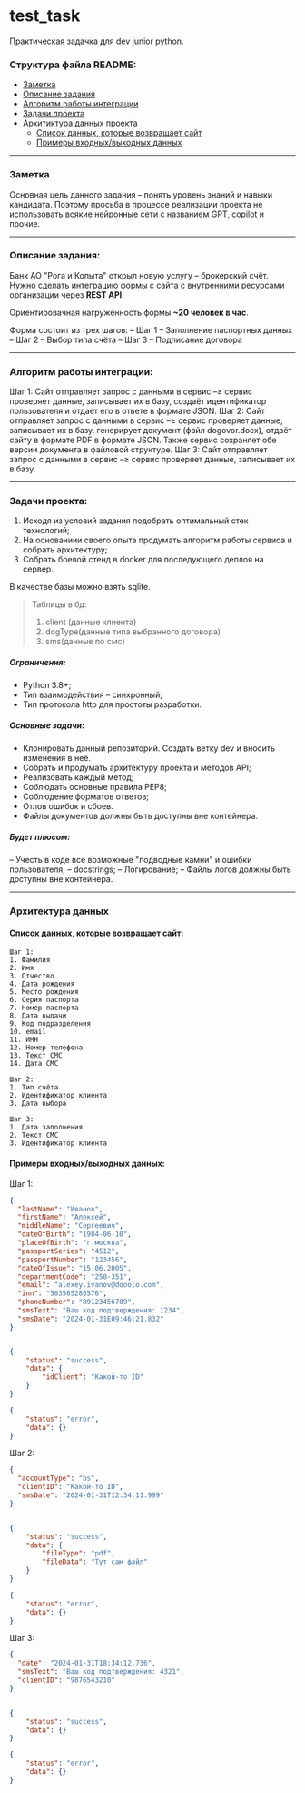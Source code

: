 # test_task

Практическая задачка для dev junior python.

### Структура файла README:
- [Заметка](#zametka)
- [Описание задания](#description_task)
- [Алгоритм работы интеграции](#algo_service)
- [Задачи проекта](#task_project)
- [Архитиктура данных проекта](#arch_data)
  - [Список данных, которые возвращает сайт](#list_data_site)
  - [Примеры входных/выходных данных](#list_data_input_output)

----
<a name="zametka"><h3>Заметка</h3></a>

Основная цель данного задания – понять уровень знаний и навыки кандидата.
Поэтому просьба в процессе реализации проекта не использовать всякие нейронные сети с названием GPT, copilot и прочие.

---

<a name="description_task"><h3>Описание задания:</h3></a>

Банк АО "Рога и Копыта" открыл новую услугу – брокерский счёт.
Нужно сделать интеграцию формы с сайта с внутренними ресурсами организации через **REST API**.

Ориентировачная нагруженность формы **~20 человек в час**.

Форма состоит из трех шагов:
– Шаг 1 – Заполнение паспортных данных
– Шаг 2 – Выбор типа счёта
– Шаг 3 – Подписание договора

---

<a name="algo_service"><h3>Алгоритм работы интеграции:</h3></a>

Шаг 1: Сайт отправляет запрос с данными в сервис –≥ сервис проверяет данные, записывает их в базу, создаёт идентификатор пользователя и отдает его в ответе в формате JSON.
Шаг 2: Сайт отправляет запрос с данными в сервис –≥ сервис проверяет данные, записывает их в базу, генерирует документ (файл dogovor.docx), отдаёт сайту в формате PDF в формате JSON. Также сервис сохраняет обе версии документа в файловой структуре.
Шаг 3: Сайт отправляет запрос с данными в сервис –≥ сервис проверяет данные, записывает их в базу.

---

<a name="task_project"><h3>Задачи проекта:</h3></a>
1. Исходя из условий задания подобрать оптимальный стек технологий;
2. На основаниии своего опыта продумать алгоритм работы сервиса и собрать архитектуру;
3. Собрать боевой стенд в docker для последующего деплоя на сервер.

В качестве базы можно взять sqlite. 
>Таблицы в бд: 
>1. client (данные клиента)
>2. dogType(данные типа выбранного договора)
>3. sms(данные по смс)

##### Ограничения:
* Python 3.8+;
* Тип взаимодействия – синхронный;
* Тип протокола http для простоты разработки.

##### Основные задачи:
* Клонировать данный репозиторий. Создать ветку dev и вносить изменения в неё.
* Собрать и продумать архитектуру проекта и методов API;
* Реализовать каждый метод;
* Соблюдать основные правила PEP8;
* Соблюдение форматов ответов;
* Отлов ошибок и сбоев.
* Файлы документов должны быть доступны вне контейнера.

##### Будет плюсом:
– Учесть в коде все возможные "подводные камни" и ошибки пользователя;
– docstrings;
– Логирование;
– Файлы логов должны быть доступны вне контейнера.

---
<a name="arch_data"><h3>Архитектура данных</h3></a>

<a name="list_data_site"><h4>Список данных, которые возвращает сайт:</h4></a>
```
Шаг 1:
1. Фамилия
2. Имя
3. Отчество 
4. Дата рождения
5. Место рождения
6. Серия паспорта
7. Номер паспорта
8. Дата выдачи
9. Код подразделения
10. email
11. ИНН
12. Номер телефона
13. Текст СМС
14. Дата СМС
```
```
Шаг 2:
1. Тип счёта
2. Идентификатор клиента
3. Дата выбора
```
```
Шаг 3:
1. Дата заполнения
2. Текст СМС
3. Идентификатор клиента
```




<a name="list_data_input_output"><h4>Примеры входных/выходных данных:</h4></a>

Шаг 1:
```json
{
  "lastName": "Иванов",
  "firstName": "Алексей",
  "middleName": "Сергеевич",
  "dateOfBirth": "1984-06-10",
  "placeOfBirth": "г.москва",
  "passportSeries": "4512",
  "passportNumber": "123456",
  "dateOfIssue": "15.06.2005",
  "departmentCode": "250-351",
  "email": "alexey.ivanov@dooolo.com",
  "inn": "563565286576",
  "phoneNumber": "89123456789",
  "smsText": "Ваш код подтверждения: 1234",
  "smsDate": "2024-01-31Е09:46:21.832"
}
```

```json

{
    "status": "success", 
    "data": {
        "idClient": "Какой-то ID"
    }
}
```
```json
{
    "status": "error", 
    "data": {}
}

```
Шаг 2:

```json
{
  "accountType": "bs",
  "clientID": "Какой-то ID",
  "smsDate": "2024-01-31T12:34:11.999"
}

```


```json

{
    "status": "success", 
    "data": {
        "fileType": "pdf",
        "fileData": "Тут сам файл"
    }
}
```
```json
{
    "status": "error", 
    "data": {}
}

```

Шаг 3:

```json
{
  "date": "2024-01-31T18:34:12.736",
  "smsText": "Ваш код подтверждения: 4321",
  "clientID": "9876543210"
}
```


```json

{
    "status": "success", 
    "data": {}
}
```
```json
{
    "status": "error", 
    "data": {}
}

```

